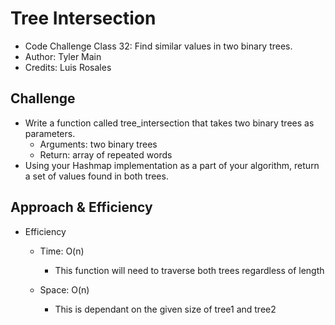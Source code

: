 # Tree Intersection

* Code Challenge Class 32: Find similar values in two binary trees.
* Author: Tyler Main
* Credits: Luis Rosales

## Challenge

* Write a function called tree_intersection that takes two binary trees as parameters.
  * Arguments: two binary trees
  * Return: array of repeated words
* Using your Hashmap implementation as a part of your algorithm, return a set of values found in both trees.

## Approach & Efficiency

* Efficiency
  * Time: O(n)
    * This function will need to traverse both trees regardless of length

  * Space: O(n)
    * This is dependant on the given size of tree1 and tree2
